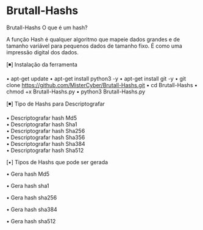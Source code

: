 # Brutall-Hashs
Brutall-Hashs
O que é um hash?

A função Hash é qualquer algoritmo que mapeie dados grandes e de tamanho variável para pequenos dados de tamanho fixo. É como uma impressão digital dos dados. 



[◾] Instalação da ferramenta

• apt-get update
• apt-get install python3 -y
• apt-get install git -y
• git clone https://github.com/MisterCyber/Brutall-Hashs.git
• cd Brutall-Hashs
• chmod +x Brutall-Hashs.py
• python3 Brutall-Hashs.py




[◾] Tipo de Hashs para Descriptografar 

• Descriptografar hash Md5
<br>
• Descriptografar hash Sha1<br>
• Descriptografar hash Sha256<br>
• Descriptografar hash Sha356<br>
• Descriptografar hash Sha384<br>
• Descriptografar hash Sha512<br>


[▪] Tipos de Hashs que pode ser gerada

• Gera hash Md5

• Gera hash sha1

• Gera hash sha256

• Gera hash sha384

• Gera hash sha512

